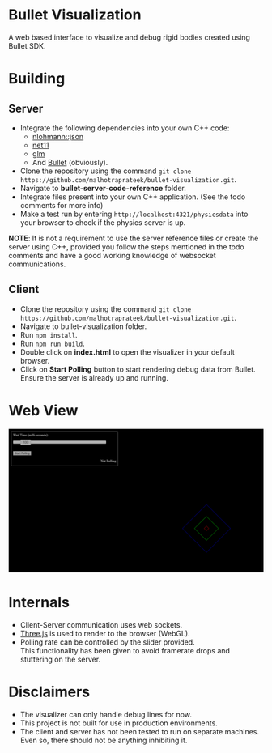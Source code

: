 # Bullet Visualization
A web based interface to visualize and debug rigid bodies created using Bullet SDK.

# Building
## Server
- Integrate the following dependencies into your own C++ code:
  - [nlohmann::json](https://github.com/nlohmann/json)
  - [net11](https://github.com/whizzter/net11)
  - [glm](https://github.com/g-truc/glm)
  - And [Bullet](https://github.com/bulletphysics/bullet3) (obviously).
- Clone the repository using the command `git clone https://github.com/malhotraprateek/bullet-visualization.git`.
- Navigate to **bullet-server-code-reference** folder.
- Integrate files present into your own C++ application. (See the todo comments for more info)
- Make a test run by entering `http://localhost:4321/physicsdata` into your browser to check if the physics server is up.

**NOTE**: It is not a requirement to use the server reference files or create the server using C++, provided you follow the steps mentioned in the todo comments and have a good working knowledge of websocket communications.

## Client
- Clone the repository using the command `git clone https://github.com/malhotraprateek/bullet-visualization.git`.
- Navigate to bullet-visualization folder.
- Run `npm install`.
- Run `npm run build`.
- Double click on **index.html** to open the visualizer in your default browser.
- Click on **Start Polling** button to start rendering debug data from Bullet.  
  Ensure the server is already up and running.

# Web View

![Image](bullet-visualization/bullet-visualization.png)

# Internals

- Client-Server communication uses web sockets.
- [Three.js](https://github.com/mrdoob/three.js) is used to render to the browser (WebGL).
- Polling rate can be controlled by the slider provided.  
  This functionality has been given to avoid framerate drops and stuttering on the server.

# Disclaimers
- The visualizer can only handle debug lines for now.
- This project is not built for use in production environments.
- The client and server has not been tested to run on separate machines.  
  Even so, there should not be anything inhibiting it.
